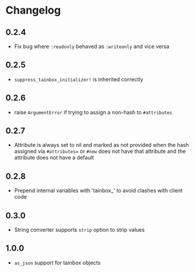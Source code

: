 # Changelog

## 0.2.4

* Fix bug where `:readonly` behaved as `:writeonly` and vice versa

## 0.2.5

* `suppress_tainbox_initializer!` is inherited correctly

## 0.2.6

* raise `ArgumentError` if trying to assign a non-hash to `#attributes`

## 0.2.7

* Attribute is always set to nil and marked as not provided when the hash assigned via
`#attributes=` or `#new` does not have that attribute and the attribute does not have a default

## 0.2.8

* Prepend internal variables with 'tainbox\_' to avoid clashes with client code

## 0.3.0

* String converter supports `strip` option to strip values

## 1.0.0

* `as_json` support for tainbox objects
